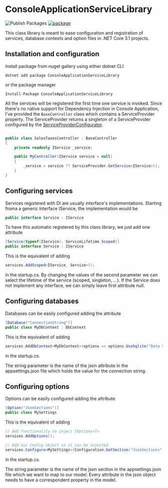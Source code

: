 # ConsoleApplicationServiceLibrary

![Publish Packages](https://github.com/tommasodotNET/ConsoleApplicationServiceLibrary/workflows/Publish%20Packages/badge.svg)
[![package](https://img.shields.io/nuget/vpre/ConsoleApplicationServiceLibrary.svg?label=ConsoleApplicationServiceLibrary&style=flat-square)](https://www.nuget.org/packages/ConsoleApplicationServiceLibrary)

This class library is meant to ease configuration and registration of services, database contexts and option files in .NET Core 3.1 projects.

## Installation and configuration

Install package from nuget gallery using either dotnet CLI

```dotnet
dotnet add package ConsoleApplicationServiceLibrary
```

or the package manager

```
Install-Package ConsoleApplicationServiceLibrary
```

All the services will be registered the first time one service is invoked.
Since there's no native support for Dependency Injection in Console Application, I've provided the ```BaseController``` class which contains a ServiceProvider property. The ServiceProvider returns a singleton of a ServiceProvider configured by the [ServiceProviderConfigurator](./ConsoleApplicationServiceLibrary/Providers/ServiceProviderConfiguration.cs).

```csharp

public class SalesTaxesController : BaseController
{
    private readonly IService _service;

    public MyController(IService service = null)
    {
        _service = service ?? ServiceProvider.GetService<IService>();
    }
}
```

## Configuring services

Services registered with DI are usually interface's implementations. Starting froma a generic interface IService, the implementation would be

```csharp
public interface Service : IService
```

To have this automatic registered by this class library, we just add one attribute

```csharp
[Service(typeof(IService), ServiceLifetime.Scoped)]
public interface Service : IService
```

This is the equivalent of adding

```csharp
services.AddScoped<IService, Service>();
```

in the startup.cs.
By changing the values of the second parameter we can select the lifetime of the service (scoped, singleton, ...).
If the Service does not implement any interface, we can simply leave first attribute null.

## Configuring databases

Databases can be easily configured adding the attribute

```csharp
[Database("ConnectionString")]
public class MyDbContext : DbContext
```

This is the equivalent of adding

```csharp
services.AddDbContext<MyDbContext>(options => options.UseSqlite("Data Source=<connection_string>"));
```

in the startup.cs.

The string parameter is the name of the json attribute in the appsettings.json file which holds the value for the connection string.

## Configuring options

Options can be easily configured adding the attribute

```csharp
[Option("JsonSections")]
public class MySettings
```

This is the equivalent of adding

```csharp
// Add functionality to inject IOptions<T>
services.AddOptions();

// Add our Config object so it can be injected
services.Configure<MySettings>(Configuration.GetSection("JsonSections"));
```

in the startup.cs.

The string parameter is the name of the json section in the appsettings.json file which we want to map to our model. Every attribute in the json object needs to have a correspondent property in the model.